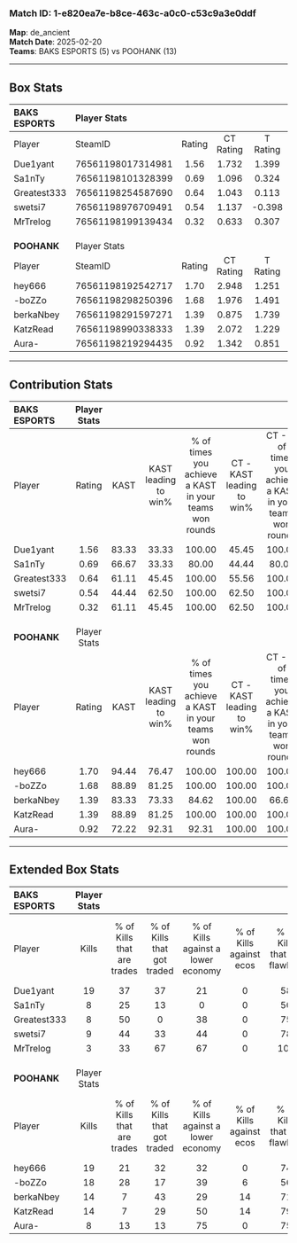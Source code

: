 ### Match ID: 1-e820ea7e-b8ce-463c-a0c0-c53c9a3e0ddf  
**Map**: de_ancient  
**Match Date**: 2025-02-20  
**Teams**: BAKS ESPORTS (5) vs POOHANK (13)  

---  

## Box Stats  

| **BAKS ESPORTS** | Player Stats      |        |           |          |       |       |       |         |        |      |     |
| :- | :- | :-: | :-: | :-: | :-: | :-: | :-: | :-: | :-: | :-: | :-: |
| Player           | SteamID           | Rating | CT Rating | T Rating | KAST  |  ADR  | Kills | Assists | Deaths | K/D  | HS% |
| Due1yant         | 76561198017314981 |  1.56  |   1.732   |  1.399   | 83.33 | 102.8 |  19   |    1    |   12   | 1.58 | 57  |
| Sa1nTy           | 76561198101328399 |  0.69  |   1.096   |  0.324   | 66.67 | 55.7  |   8   |    4    |   15   | 0.53 | 87  |
| Greatest333      | 76561198254587690 |  0.64  |   1.043   |  0.113   | 61.11 | 44.5  |   8   |    4    |   14   | 0.57 | 50  |
| swetsi7          | 76561198976709491 |  0.54  |   1.137   |  -0.398  | 44.44 | 62.4  |   9   |    4    |   17   | 0.53 | 22  |
| MrTrelog         | 76561198199139434 |  0.32  |   0.633   |  0.307   | 61.11 | 30.7  |   3   |    2    |   15   | 0.20 | 66  |
|                  |                   |        |           |          |       |       |       |         |        |      |     |
|                  |                   |        |           |          |       |       |       |         |        |      |     |
|                  |                   |        |           |          |       |       |       |         |        |      |     |
| **POOHANK**      | Player Stats      |        |           |          |       |       |       |         |        |      |     |
| Player           | SteamID           | Rating | CT Rating | T Rating | KAST  |  ADR  | Kills | Assists | Deaths | K/D  | HS% |
| hey666           | 76561198192542717 |  1.70  |   2.948   |  1.251   | 94.44 | 103.9 |  19   |    5    |   11   | 1.73 | 36  |
| -boZZo           | 76561198298250396 |  1.68  |   1.976   |  1.491   | 88.89 | 105.2 |  18   |    6    |   9    | 2.00 | 61  |
| berkaNbey        | 76561198291597271 |  1.39  |   0.875   |  1.739   | 83.33 | 93.6  |  14   |    3    |   9    | 1.56 | 42  |
| KatzRead         | 76561198990338333 |  1.39  |   2.072   |  1.229   | 88.89 | 80.8  |  14   |    3    |   9    | 1.56 | 85  |
| Aura-            | 76561198219294435 |  0.92  |   1.342   |  0.851   | 72.22 | 53.5  |   8   |    7    |   9    | 0.89 | 50  |
---  

## Contribution Stats  

| **BAKS ESPORTS** | Player Stats |       |                      |                                                        |                           |                                                             |                          |                                                            |
| :- | :-: | :-: | :-: | :-: | :-: | :-: | :-: | :-: |
| Player           |    Rating    | KAST  | KAST leading to win% | % of times you achieve a KAST in your teams won rounds | CT - KAST leading to win% | CT - % of times you achieve a KAST in your teams won rounds | T - KAST leading to win% | T - % of times you achieve a KAST in your teams won rounds |
| Due1yant         |     1.56     | 83.33 |        33.33         |                         100.00                         |           45.45           |                           100.00                            |           0.00           |                            0.00                            |
| Sa1nTy           |     0.69     | 66.67 |        33.33         |                         80.00                          |           44.44           |                            80.00                            |           0.00           |                            0.00                            |
| Greatest333      |     0.64     | 61.11 |        45.45         |                         100.00                         |           55.56           |                           100.00                            |           0.00           |                            0.00                            |
| swetsi7          |     0.54     | 44.44 |        62.50         |                         100.00                         |           62.50           |                           100.00                            |           0.00           |                            0.00                            |
| MrTrelog         |     0.32     | 61.11 |        45.45         |                         100.00                         |           62.50           |                           100.00                            |           0.00           |                            0.00                            |
|                  |              |       |                      |                                                        |                           |                                                             |                          |                                                            |
|                  |              |       |                      |                                                        |                           |                                                             |                          |                                                            |
|                  |              |       |                      |                                                        |                           |                                                             |                          |                                                            |
| **POOHANK**      | Player Stats |       |                      |                                                        |                           |                                                             |                          |                                                            |
| Player           |    Rating    | KAST  | KAST leading to win% | % of times you achieve a KAST in your teams won rounds | CT - KAST leading to win% | CT - % of times you achieve a KAST in your teams won rounds | T - KAST leading to win% | T - % of times you achieve a KAST in your teams won rounds |
| hey666           |     1.70     | 94.44 |        76.47         |                         100.00                         |          100.00           |                           100.00                            |          63.64           |                           100.00                           |
| -boZZo           |     1.68     | 88.89 |        81.25         |                         100.00                         |          100.00           |                           100.00                            |          70.00           |                           100.00                           |
| berkaNbey        |     1.39     | 83.33 |        73.33         |                         84.62                          |          100.00           |                            66.67                            |          63.64           |                           100.00                           |
| KatzRead         |     1.39     | 88.89 |        81.25         |                         100.00                         |          100.00           |                           100.00                            |          70.00           |                           100.00                           |
| Aura-            |     0.92     | 72.22 |        92.31         |                         92.31                          |          100.00           |                           100.00                            |          85.71           |                           85.71                            |
---  

## Extended Box Stats  

| **BAKS ESPORTS** | Player Stats |                            |                            |                                    |                         |                              |                                 |        |                             |                                     |                          |                               |                            |
| :- | :-: | :-: | :-: | :-: | :-: | :-: | :-: | :-: | :-: | :-: | :-: | :-: | :-: |
| Player           |    Kills     | % of Kills that are trades | % of Kills that got traded | % of Kills against a lower economy | % of Kills against ecos | % of Kills that are flawless | % of Kills that are close duels | Deaths | % of Deaths that get traded | % of Deaths against a lower economy | % of Deaths against ecos | % of Deaths that are flawless | % of Deaths that are close |
| Due1yant         |      19      |             37             |             37             |                 21                 |            0            |              58              |                0                |   12   |             17              |                  8                  |            0             |              75               |             0              |
| Sa1nTy           |      8       |             25             |             13             |                 0                  |            0            |              50              |                0                |   15   |             33              |                 13                  |            0             |              60               |             7              |
| Greatest333      |      8       |             50             |             0              |                 38                 |            0            |              75              |                0                |   14   |             21              |                 14                  |            0             |              71               |             7              |
| swetsi7          |      9       |             44             |             33             |                 44                 |            0            |              78              |               11                |   17   |             18              |                 18                  |            0             |              71               |             6              |
| MrTrelog         |      3       |             33             |             67             |                 67                 |            0            |             100              |                0                |   15   |             47              |                 20                  |            0             |              73               |             0              |
|                  |              |                            |                            |                                    |                         |                              |                                 |        |                             |                                     |                          |                               |                            |
|                  |              |                            |                            |                                    |                         |                              |                                 |        |                             |                                     |                          |                               |                            |
|                  |              |                            |                            |                                    |                         |                              |                                 |        |                             |                                     |                          |                               |                            |
| **POOHANK**      | Player Stats |                            |                            |                                    |                         |                              |                                 |        |                             |                                     |                          |                               |                            |
| Player           |    Kills     | % of Kills that are trades | % of Kills that got traded | % of Kills against a lower economy | % of Kills against ecos | % of Kills that are flawless | % of Kills that are close duels | Deaths | % of Deaths that get traded | % of Deaths against a lower economy | % of Deaths against ecos | % of Deaths that are flawless | % of Deaths that are close |
| hey666           |      19      |             21             |             32             |                 32                 |            0            |              74              |                0                |   11   |             36              |                 27                  |            9             |              55               |             0              |
| -boZZo           |      18      |             28             |             17             |                 39                 |            6            |              56              |                6                |   9    |              0              |                 11                  |            0             |              78               |             0              |
| berkaNbey        |      14      |             7              |             43             |                 29                 |           14            |              71              |                7                |   9    |             22              |                 22                  |            0             |              67               |             0              |
| KatzRead         |      14      |             7              |             29             |                 50                 |           14            |              79              |                7                |   9    |             44              |                 11                  |            0             |              56               |             11             |
| Aura-            |      8       |             13             |             13             |                 75                 |            0            |              75              |                0                |   9    |             33              |                  0                  |            0             |              89               |             0              |
